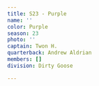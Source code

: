 ```yaml
---
title: S23 - Purple
name: ''
color: Purple
season: 23
photo: ''
captain: Twon H.
quarterback: Andrew Aldrian
members: []
division: Dirty Goose

---
```


